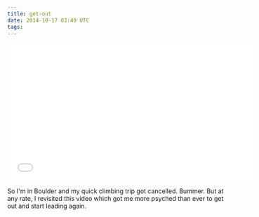 ```yaml
---
title: get-out
date: 2014-10-17 03:49 UTC
tags:
---
```


<iframe width="560" height="315" src="//www.youtube.com/embed/EcU255XBlcI" frameborder="0" allowfullscreen></iframe>

So I'm in Boulder and my quick climbing trip got cancelled. Bummer. But at any rate, I revisited this video which got me more psyched than ever to get out and start leading again.
